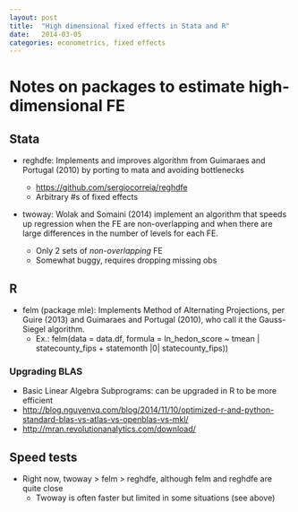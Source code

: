 ```yaml
---
layout: post
title:  "High dimensional fixed effects in Stata and R"
date:   2014-03-05
categories: econometrics, fixed effects
---
```


# Notes on packages to estimate high-dimensional FE

## Stata

- reghdfe: Implements and improves algorithm from Guimaraes and Portugal (2010) by porting to mata and avoiding bottlenecks
    + https://github.com/sergiocorreia/reghdfe
    + Arbitrary #s of fixed effects

- twoway: Wolak and Somaini (2014) implement an algorithm that speeds up regression when the FE are non-overlapping and when there are large differences in the number of levels for each FE. 
    + Only 2 sets of *non-overlapping* FE
    + Somewhat buggy, requires dropping missing obs

## R

- felm (package mle): Implements Method of Alternating Projections, per Guire (2013) and Guimaraes and Portugal (2010), who call it the Gauss-Siegel algorithm.
    - Ex.: felm(data = data.df, formula = ln_hedon_score ~ tmean | statecounty_fips + statemonth |0| statecounty_fips))

### Upgrading BLAS 

- Basic Linear Algebra Subprograms: can be upgraded in R to be more efficient
- http://blog.nguyenvq.com/blog/2014/11/10/optimized-r-and-python-standard-blas-vs-atlas-vs-openblas-vs-mkl/
- http://mran.revolutionanalytics.com/download/

## Speed tests

- Right now, twoway > felm > reghdfe, although felm and reghdfe are quite close
    + Twoway is often faster but limited in some situations (see above)
